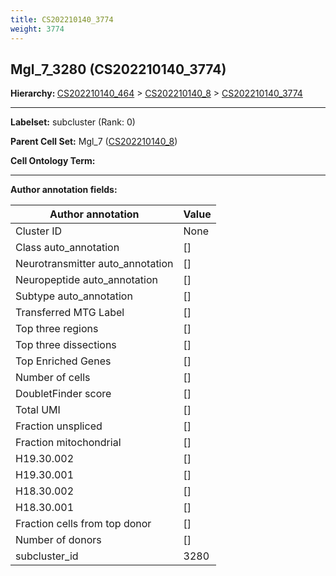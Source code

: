 ```yaml
---
title: CS202210140_3774
weight: 3774
---
```

## Mgl_7_3280 (CS202210140_3774)
<b>Hierarchy: </b>
[CS202210140_464](cell_sets/CS202210140_464.md) >
[CS202210140_8](cell_sets/CS202210140_8.md) >
[CS202210140_3774](cell_sets/CS202210140_3774.md)

---


**Labelset:** subcluster (Rank: 0)

**Parent Cell Set:** Mgl_7 ([CS202210140_8](cell_sets/CS202210140_8.md))



**Cell Ontology Term:** 

[MARKER GENES.]: #


---

[TRANSFERRED ANNOTATIONS.]: #


[AUTHOR ANNOTATION FIELDS.]: #


**Author annotation fields:**

| Author annotation | Value |
|-------------------|-------|
|Cluster ID|None|
|Class auto_annotation|[]|
|Neurotransmitter auto_annotation|[]|
|Neuropeptide auto_annotation|[]|
|Subtype auto_annotation|[]|
|Transferred MTG Label|[]|
|Top three regions|[]|
|Top three dissections|[]|
|Top Enriched Genes|[]|
|Number of cells|[]|
|DoubletFinder score|[]|
|Total UMI|[]|
|Fraction unspliced|[]|
|Fraction mitochondrial|[]|
|H19.30.002|[]|
|H19.30.001|[]|
|H18.30.002|[]|
|H18.30.001|[]|
|Fraction cells from top donor|[]|
|Number of donors|[]|
|subcluster_id|3280|
